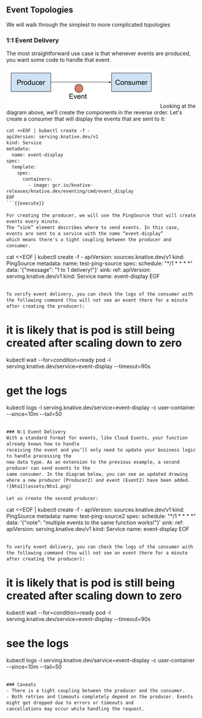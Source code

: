 ## Event Topologies
We will walk through the simplest to more complicated topologies

### 1:1 Event Delivery
The most straightforward use case is that whenever events are produced, you want some code to handle that event.

![1to1](assets/1to1.png)
Looking at the diagram above, we’ll create the components in the reverse order.
Let's create a consumer that will display the events that are sent to it:

```
cat <<EOF | kubectl create -f -
apiVersion: serving.knative.dev/v1
kind: Service
metadata:
  name: event-display
spec:
  template:
    spec:
      containers:
        - image: gcr.io/knative-releases/knative.dev/eventing/cmd/event_display
EOF
```{{execute}}

For creating the producer, we will use the PingSource that will create events every minute.
The “sink” element describes where to send events. In this case, events are sent to a service with the name “event-display”
which means there's a tight coupling between the producer and consumer.

```
cat <<EOF | kubectl create -f -
apiVersion: sources.knative.dev/v1
kind: PingSource
metadata:
  name: test-ping-source
spec:
  schedule: "*/1 * * * *"
  data: '{"message": "1 to 1 delivery!"}'
  sink:
    ref:
      apiVersion: serving.knative.dev/v1
      kind: Service
      name: event-display
EOF
```{{execute}}

To verify event delivery, you can check the logs of the consumer with the following command (You will not see an event there for a minute after creating the producer):

```
# it is likely that is pod is still being created after scaling down to zero
kubectl wait --for=condition=ready pod -l serving.knative.dev/service=event-display --timeout=90s
# get the logs
kubectl logs -l serving.knative.dev/service=event-display -c user-container --since=10m --tail=50
```{{execute}}

### N:1 Event Delivery
With a standard format for events, like Cloud Events, your function already knows how to handle
receiving the event and you’ll only need to update your business logic to handle processing the
new data type. As an extension to the previous example, a second producer can send events to the
same consumer. In the diagram below, you can see an updated drawing where a new producer (Producer2) and event (Event2) have been added.
![Nto1](assets/Nto1.png)

Let us create the second producer:

```
cat <<EOF | kubectl create -f -
apiVersion: sources.knative.dev/v1
kind: PingSource
metadata:
  name: test-ping-source2
spec:
  schedule: "*/1 * * * *"
  data: '{"note": "multiple events to the same function works!"}'
  sink:
    ref:
      apiVersion: serving.knative.dev/v1
      kind: Service
      name: event-display
EOF
```{{execute}}

To verify event delivery, you can check the logs of the consumer with the following command (You will not see an event there for a minute after creating the producer):

```
# it is likely that is pod is still being created after scaling down to zero
kubectl wait --for=condition=ready pod -l serving.knative.dev/service=event-display --timeout=90s
# see the logs
kubectl logs -l serving.knative.dev/service=event-display -c user-container --since=10m --tail=50
```{{execute}}

### Caveats
- There is a tight coupling between the producer and the consumer.
- Both retries and timeouts completely depend on the producer. Events might get dropped due to errors or timeouts and
cancellations may occur while handling the request.
